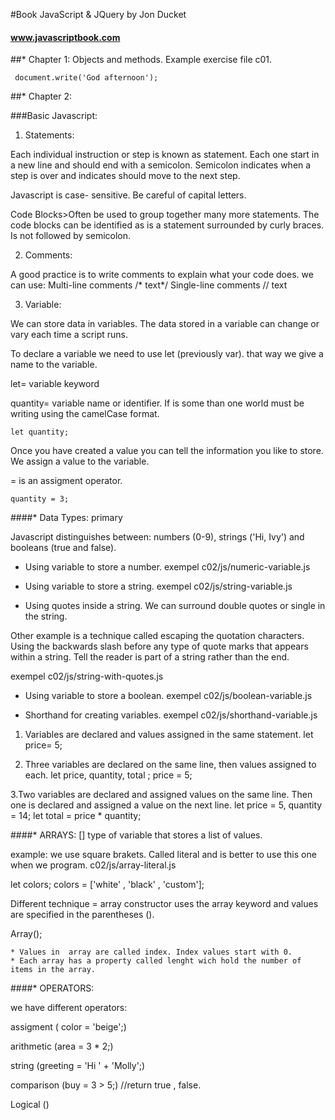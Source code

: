 #Book JavaScript & JQuery by Jon Ducket

#### www.javascriptbook.com

##* Chapter 1:
Objects and methods.
Example exercise file c01.

     document.write('God afternoon');

##* Chapter 2:

###Basic Javascript:

1. Statements:

Each individual instruction or step is known as statement. Each one start in a new line and should end with a semicolon.
Semicolon indicates when a step is over and indicates should move to the next step.

Javascript is case- sensitive. Be careful of capital letters.

Code Blocks>Often be used to group together many more statements. The code blocks can be identified as is a statement surrounded by curly braces. Is not followed by semicolon.

2. Comments:

A good practice is to write comments to explain what your code does.
we can use: 
Multi-line comments     /* text*/
Single-line comments    // text 

3. Variable:

We can store data in variables. The data stored in a variable can change or vary each time a script runs.

To declare a variable we need to use let (previously var).
that way we give a name to the variable.

let= variable keyword

quantity= variable name or identifier. If is some than one world must be writing using the camelCase format.

    let quantity;

Once you have created a value you can tell the information you like to store. We assign a value to the variable.

= is an assigment operator.

    quantity = 3;

####* Data Types: primary

Javascript distinguishes between:
numbers (0-9), strings ('Hi, Ivy') and booleans (true and false).

* Using variable to store a number.
exempel c02/js/numeric-variable.js

* Using variable to store a string.
  exempel c02/js/string-variable.js

* Using quotes inside a string.
We can surround double quotes or single in the string.

Other example is a technique called escaping the quotation characters. Using the backwards slash before any type of quote marks that appears within a string. Tell the reader is part of a string rather than the end.

  exempel c02/js/string-with-quotes.js

* Using variable to store a boolean.
  exempel c02/js/boolean-variable.js

* Shorthand for creating variables.
  exempel c02/js/shorthand-variable.js

1. Variables are declared and values assigned in the same statement. 
let price= 5;

2. Three variables are declared on the same line, then values assigned to each.
let price, quantity, total ;
price = 5;

3.Two variables are declared and assigned values on the same line. Then one is declared and assigned a value on the next line.
let price = 5, quantity = 14;
let total  = price * quantity;

####* ARRAYS: []
type of variable that stores a list of values.

example: we use square brakets. Called literal and is better to use this one when we program.
c02/js/array-literal.js

let colors;
colors = ['white' , 'black' , 'custom'];

Different technique = array constructor uses the array keyword and values are specified in the parentheses ().

Array();

    * Values in  array are called index. Index values start with 0.
    * Each array has a property called lenght wich hold the number of items in the array.

####* OPERATORS:

we have different operators: 

assigment ( color = 'beige';)

arithmetic (area = 3 * 2;)

string (greeting = 'Hi ' + 'Molly';)

comparison (buy = 3 > 5;) //return true , false.

Logical ()